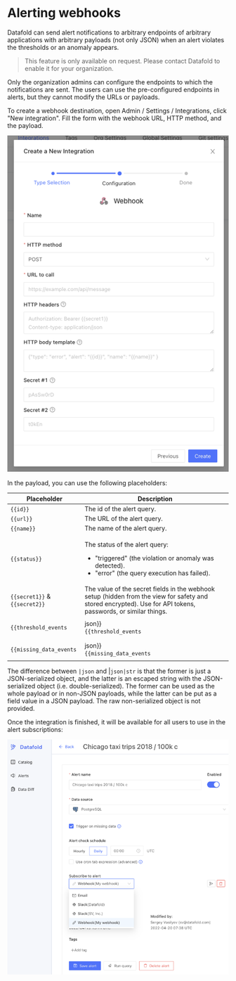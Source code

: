 # Alerting webhooks

Datafold can send alert notifications to arbitrary endpoints of arbitrary applications with arbitrary payloads (not only JSON) when an alert violates the thresholds or an anomaly appears.

> This feature is only available on request. Please contact Datafold to enable it for your organization.


Only the organization admins can configure the endpoints to which the notifications are sent. The users can use the pre-configured endpoints in alerts, but they cannot modify the URLs or payloads.

To create a webhook destination, open Admin / Settings / Integrations, click "New integration". Fill the form with the webhook URL, HTTP method, and the payload.

![](<../../.gitbook/assets/image (197).png>)

In the payload, you can use the following placeholders:

| Placeholder                                                                                       | Description                                                                                                                                                   |
| ------------------------------------------------------------------------------------------------- | ------------------------------------------------------------------------------------------------------------------------------------------------------------- |
| `{{id}}`                                                                                          | The id of the alert query.                                                                                                                                    |
| `{{url}}`                                                                                         | The URL of the alert query.                                                                                                                                   |
| `{{name}}`                                                                                        | The name of the alert query.                                                                                                                                  |
| `{{status}}`                                                                                      | <p>The status of the alert query:</p><ul><li>"triggered" (the violation or anomaly was detected).</li><li>"error" (the query execution has failed).</li></ul> |
| `{{secret1}}` & `{{secret2}}`                                                                     | The value of the secret fields in the webhook setup (hidden from the view for safety and stored encrypted). Use for API tokens, passwords, or similar things. |
| <p><code>{{threshold_events|json}}</code><br><code>{{threshold_events|json|str}}</code></p>       | A string with a JSON-serialized object describing the violated thresholds.                                                                                    |
| <p><code>{{missing_data_events|json}}</code><br><code>{{missing_data_events|json|str}}</code></p> | A string with a JSON-serialized object describing the missing data.                                                                                           |

The difference between `|json` and |`json|str` is that the former is just a JSON-serialized object, and the latter is an escaped string with the JSON-serialized object (i.e. double-serialized). The former can be used as the whole payload or in non-JSON payloads, while the latter can be put as a field value in a JSON payload. The raw non-serialized object is not provided.

Once the integration is finished, it will be available for all users to use in the alert subscriptions:

![](<../../.gitbook/assets/image (17).png>)

